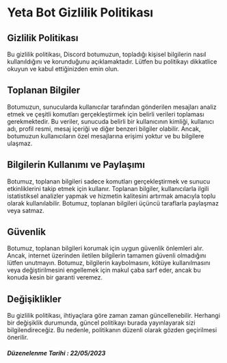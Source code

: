 <h1>Yeta Bot Gizlilik Politikası</h1>

<h2>Gizlilik Politikası</h2>
Bu gizlilik politikası, Discord botumuzun, topladığı kişisel bilgilerin nasıl kullanıldığını ve korunduğunu açıklamaktadır. Lütfen bu politikayı dikkatlice okuyun ve kabul ettiğinizden emin olun.

<h2>Toplanan Bilgiler</h2>
Botumuzun, sunucularda kullanıcılar tarafından gönderilen mesajları analiz etmek ve çeşitli komutları gerçekleştirmek için belirli verileri toplaması gerekmektedir. Bu veriler, sunucuda belirli bir kullanıcının kimliği, kullanıcı adı, profil resmi, mesaj içeriği ve diğer benzeri bilgiler olabilir. Ancak, botumuzun kullanıcıların özel mesajlarına erişimi yoktur ve bu bilgilere ulaşmaz.

<h2>Bilgilerin Kullanımı ve Paylaşımı</h2>
Botumuz, toplanan bilgileri sadece komutları gerçekleştirmek ve sunucu etkinliklerini takip etmek için kullanır. Toplanan bilgiler, kullanıcılarla ilgili istatistiksel analizler yapmak ve hizmetin kalitesini artırmak amacıyla toplu olarak kullanılabilir. Botumuz, toplanan bilgileri üçüncü taraflarla paylaşmaz veya satmaz.

<h2>Güvenlik</h2>
Botumuz, toplanan bilgileri korumak için uygun güvenlik önlemleri alır. Ancak, internet üzerinden iletilen bilgilerin tamamen güvenli olmadığını lütfen unutmayın. Botumuz, bilgilerin kaybolmasını, kötüye kullanılmasını veya değiştirilmesini engellemek için makul çaba sarf eder, ancak bu konuda kesin bir garanti veremez.

<h2>Değişiklikler</h2>
Bu gizlilik politikası, ihtiyaçlara göre zaman zaman güncellenebilir. Herhangi bir değişiklik durumunda, güncel politikayı burada yayınlayarak sizi bilgilendireceğiz. Bu nedenle, politikanın düzenli olarak gözden geçirilmesi önerilir.

<h5>Düzenelenme Tarihi : 22/05/2023</h5>

